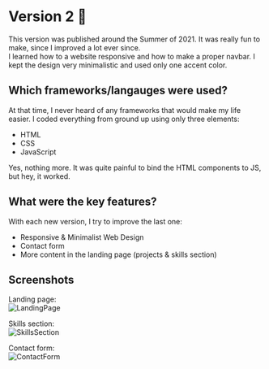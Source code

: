 # Version 2 🍉
This version was published around the Summer of 2021. It was really fun to make, since I improved a lot ever since. <br>
I learned how to a website responsive and how to make a proper navbar. I kept the design very minimalistic and used only one accent color. <br>

## Which frameworks/langauges were used?
At that time, I never heard of any frameworks that would make my life easier. I coded everything from ground up using only three elements:

- HTML
- CSS
- JavaScript

Yes, nothing more. It was quite painful to bind the HTML components to JS, but hey, it worked.

## What were the key features?
With each new version, I try to improve the last one:

- Responsive & Minimalist Web Design
- Contact form
- More content in the landing page (projects & skills section)

## Screenshots

Landing page:<br/>
![LandingPage](https://user-images.githubusercontent.com/61380971/152680024-11610a95-b141-42f3-bd2b-632db0a6a0cd.png)

Skills section:<br/>
![SkillsSection](https://user-images.githubusercontent.com/61380971/152680034-3a23e636-47b4-40e9-829e-908f7cfa4a15.png)

Contact form:<br/>
![ContactForm](https://user-images.githubusercontent.com/61380971/152680042-88e7f3e1-c232-4cfa-b11f-8cd01643f507.png)
